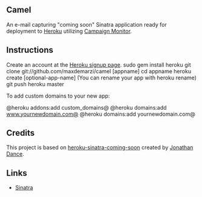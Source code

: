 Camel
-----------
An e-mail capturing "coming soon" Sinatra application ready for deployment to [Heroku](http://heroku.com) utilizing [Campaign Monitor](http://http://www.campaignmonitor.com/).


Instructions
-------------

  Create an account at the [Heroku signup page](http://heroku.com/signup).
  sudo gem install heroku
  git clone git://github.com/maxdemarzi/camel [appname]
  cd appname
  heroku create [optional-app-name] (You can rename your app with heroku rename)
  git push heroku master

To add custom domains to your new app:

  @heroku addons:add custom_domains@
  @heroku domains:add www.yournewdomain.com@
  @heroku domains:add yournewdomain.com@


Credits
----------
This project is based on [heroku-sinatra-coming-soon](https://github.com/norbauer/heroku-sinatra-coming-soon) created by [Jonathan Dance](http://wuputah.com/).

Links
-----
* [Sinatra](http://www.sinatrarb.com)